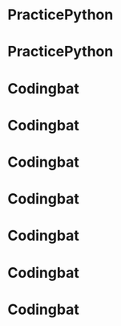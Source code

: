 # PracticePython
# PracticePython
# Codingbat
# Codingbat
# Codingbat
# Codingbat
# Codingbat
# Codingbat
# Codingbat

